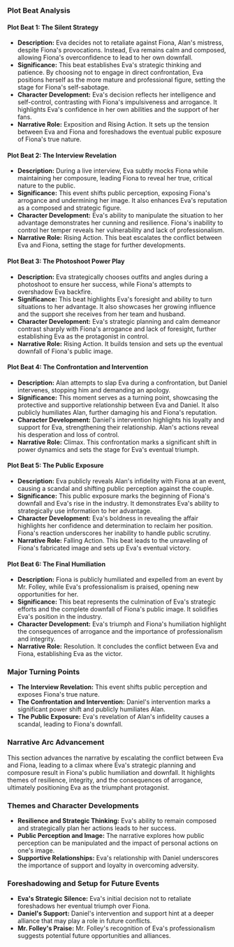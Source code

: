 ### Plot Beat Analysis

#### Plot Beat 1: **The Silent Strategy**
- **Description:** Eva decides not to retaliate against Fiona, Alan's mistress, despite Fiona's provocations. Instead, Eva remains calm and composed, allowing Fiona's overconfidence to lead to her own downfall.
- **Significance:** This beat establishes Eva's strategic thinking and patience. By choosing not to engage in direct confrontation, Eva positions herself as the more mature and professional figure, setting the stage for Fiona's self-sabotage.
- **Character Development:** Eva's decision reflects her intelligence and self-control, contrasting with Fiona's impulsiveness and arrogance. It highlights Eva's confidence in her own abilities and the support of her fans.
- **Narrative Role:** Exposition and Rising Action. It sets up the tension between Eva and Fiona and foreshadows the eventual public exposure of Fiona's true nature.

#### Plot Beat 2: **The Interview Revelation**
- **Description:** During a live interview, Eva subtly mocks Fiona while maintaining her composure, leading Fiona to reveal her true, critical nature to the public.
- **Significance:** This event shifts public perception, exposing Fiona's arrogance and undermining her image. It also enhances Eva's reputation as a composed and strategic figure.
- **Character Development:** Eva's ability to manipulate the situation to her advantage demonstrates her cunning and resilience. Fiona's inability to control her temper reveals her vulnerability and lack of professionalism.
- **Narrative Role:** Rising Action. This beat escalates the conflict between Eva and Fiona, setting the stage for further developments.

#### Plot Beat 3: **The Photoshoot Power Play**
- **Description:** Eva strategically chooses outfits and angles during a photoshoot to ensure her success, while Fiona's attempts to overshadow Eva backfire.
- **Significance:** This beat highlights Eva's foresight and ability to turn situations to her advantage. It also showcases her growing influence and the support she receives from her team and husband.
- **Character Development:** Eva's strategic planning and calm demeanor contrast sharply with Fiona's arrogance and lack of foresight, further establishing Eva as the protagonist in control.
- **Narrative Role:** Rising Action. It builds tension and sets up the eventual downfall of Fiona's public image.

#### Plot Beat 4: **The Confrontation and Intervention**
- **Description:** Alan attempts to slap Eva during a confrontation, but Daniel intervenes, stopping him and demanding an apology.
- **Significance:** This moment serves as a turning point, showcasing the protective and supportive relationship between Eva and Daniel. It also publicly humiliates Alan, further damaging his and Fiona's reputation.
- **Character Development:** Daniel's intervention highlights his loyalty and support for Eva, strengthening their relationship. Alan's actions reveal his desperation and loss of control.
- **Narrative Role:** Climax. This confrontation marks a significant shift in power dynamics and sets the stage for Eva's eventual triumph.

#### Plot Beat 5: **The Public Exposure**
- **Description:** Eva publicly reveals Alan's infidelity with Fiona at an event, causing a scandal and shifting public perception against the couple.
- **Significance:** This public exposure marks the beginning of Fiona's downfall and Eva's rise in the industry. It demonstrates Eva's ability to strategically use information to her advantage.
- **Character Development:** Eva's boldness in revealing the affair highlights her confidence and determination to reclaim her position. Fiona's reaction underscores her inability to handle public scrutiny.
- **Narrative Role:** Falling Action. This beat leads to the unraveling of Fiona's fabricated image and sets up Eva's eventual victory.

#### Plot Beat 6: **The Final Humiliation**
- **Description:** Fiona is publicly humiliated and expelled from an event by Mr. Folley, while Eva's professionalism is praised, opening new opportunities for her.
- **Significance:** This beat represents the culmination of Eva's strategic efforts and the complete downfall of Fiona's public image. It solidifies Eva's position in the industry.
- **Character Development:** Eva's triumph and Fiona's humiliation highlight the consequences of arrogance and the importance of professionalism and integrity.
- **Narrative Role:** Resolution. It concludes the conflict between Eva and Fiona, establishing Eva as the victor.

### Major Turning Points
- **The Interview Revelation:** This event shifts public perception and exposes Fiona's true nature.
- **The Confrontation and Intervention:** Daniel's intervention marks a significant power shift and publicly humiliates Alan.
- **The Public Exposure:** Eva's revelation of Alan's infidelity causes a scandal, leading to Fiona's downfall.

### Narrative Arc Advancement
This section advances the narrative by escalating the conflict between Eva and Fiona, leading to a climax where Eva's strategic planning and composure result in Fiona's public humiliation and downfall. It highlights themes of resilience, integrity, and the consequences of arrogance, ultimately positioning Eva as the triumphant protagonist.

### Themes and Character Developments
- **Resilience and Strategic Thinking:** Eva's ability to remain composed and strategically plan her actions leads to her success.
- **Public Perception and Image:** The narrative explores how public perception can be manipulated and the impact of personal actions on one's image.
- **Supportive Relationships:** Eva's relationship with Daniel underscores the importance of support and loyalty in overcoming adversity.

### Foreshadowing and Setup for Future Events
- **Eva's Strategic Silence:** Eva's initial decision not to retaliate foreshadows her eventual triumph over Fiona.
- **Daniel's Support:** Daniel's intervention and support hint at a deeper alliance that may play a role in future conflicts.
- **Mr. Folley's Praise:** Mr. Folley's recognition of Eva's professionalism suggests potential future opportunities and alliances.